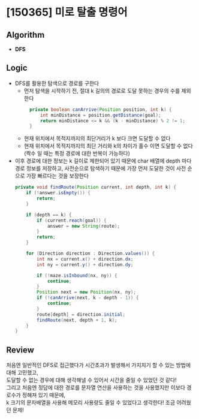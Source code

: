 # [150365] 미로 탈출 명령어
## Algorithm
- **DFS**

## Logic
- DFS를 활용한 탐색으로 경로를 구한다
  - 먼저 탐색을 시작하기 전, 절대 k 길의의 경로로 도달 못하는 경우의 수를 제외한다
    ```java
      private boolean canArrive(Position position, int k) {
          int minDistance = position.getDistance(goal);
          return minDistance <= k && (k - minDistance) % 2 != 1;
      }
    ```
  - 현재 위치에서 목적지까지의 최단거리가 k 보다 크면 도달할 수 없다
  - 현재 위치에서 목적지까지의 최단 거리와 k의 차이가 홀수 이면 도달할 수 없다(짝수 일 때는 특정 경로에 대한 반복이 가능하다)
- 이후 경로에 대한 정보는 k 길이로 제한되어 있기 때문에 char 배열에 depth 마다 경로 정보를 저장하고, 사전순으로 탐색하기 때문에 가장 먼저 도달한 것이 사전 순으로 가장 빠르다는 것을 보장한다
    ```java
    private void findRoute(Position current, int depth, int k) {
        if (!answer.isEmpty()) {
            return;
        }
    
        if (depth == k) {
            if (current.reach(goal)) {
                answer = new String(route);
            }
            return;
        }
    
        for (Direction direction : Direction.values()) {
            int nx = current.x() + direction.dx;
            int ny = current.y() + direction.dy;
    
            if (!maze.isInbound(nx, ny)) {
                continue;
            }
            Position next = new Position(nx, ny);
            if (!canArrive(next, k - depth - 1)) {
                continue;
            }
            route[depth] = direction.initial;
            findRoute(next, depth + 1, k);
        }
    }
    ```

## Review
처음엔 일반적인 DFS로 접근했다가 시간초과가 발생해서 가지치기 할 수 있는 방법에 대해 고민했고,  
도달할 수 없는 경우에 대해 생각해낼 수 있어서 시간을 줄일 수 있었던 것 같다!  
그리고 처음엔 정답에 대한 경로를 문자열 연산을 사용하는 것을 사용했지만 이보다 경로수가 정해져 있기 때문에,  
k 크기의 문자배열을 사용해 메모리 사용량도 줄일 수 있었다고 생각한다! 조금 어려웠던 문제!
